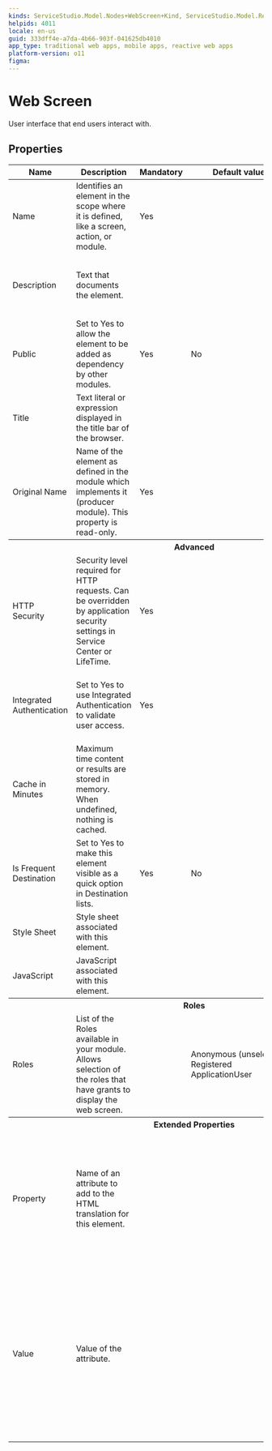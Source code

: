 ```yaml
---
kinds: ServiceStudio.Model.Nodes+WebScreen+Kind, ServiceStudio.Model.ReferenceWebScreen+Kind
helpids: 4011
locale: en-us
guid: 333dff4e-a7da-4b66-903f-041625db4010
app_type: traditional web apps, mobile apps, reactive web apps
platform-version: o11
figma:
---
```


# Web Screen

User interface that end users interact with.  

## Properties

<table markdown="1">
<thead>
<tr>
<th>Name</th>
<th>Description</th>
<th>Mandatory</th>
<th>Default value</th>
<th>Observations</th>
</tr>
</thead>
<tbody>
<tr>
<td title="Name">Name</td>
<td>Identifies an element in the scope where it is defined, like a screen, action, or module.</td>
<td>Yes</td>
<td></td>
<td></td>
</tr>
<tr>
<td title="Description">Description</td>
<td>Text that documents the element.</td>
<td></td>
<td></td>
<td>Useful for documentation purpose.<br/>The maximum size of this property is 2000 characters.</td>
</tr>
<tr>
<td title="Public">Public</td>
<td>Set to Yes to allow the element to be added as dependency by other modules.</td>
<td>Yes</td>
<td>No</td>
<td></td>
</tr>
<tr>
<td title="Title">Title</td>
<td>Text literal or expression displayed in the title bar of the browser.</td>
<td></td>
<td></td>
<td>When this property is empty, the title bar has the name of the element.</td>
</tr>
<tr>
<td title="Original Name">Original Name</td>
<td>Name of the element as defined in the module which implements it (producer module). This property is read-only.</td>
<td>Yes</td>
<td></td>
<td>This property is only visible for referenced elements.</td>
</tr>
<tr >
<th colspan="5">Advanced</th>
</tr>
<tr>
<td title="HTTP Security">HTTP Security</td>
<td>Security level required for HTTP requests. Can be overridden by application security settings in Service Center or LifeTime.</td>
<td>Yes</td>
<td></td>
<td>The possible values are: "" (empty), None, SSL/TLS, SSL/TLS with client certificates.</td>
</tr>
<tr>
<td title="Integrated Authentication">Integrated Authentication</td>
<td>Set to Yes to use Integrated Authentication to validate user access.</td>
<td>Yes</td>
<td></td>
<td>An empty value means that the element inherits the integrated authentication specified at flow level.</td>
</tr>
<tr>
<td title="Cache in Minutes">Cache in Minutes</td>
<td>Maximum time content or results are stored in memory. When undefined, nothing is cached.</td>
<td></td>
<td></td>
<td></td>
</tr>
<tr>
<td title="Is Frequent Destination">Is Frequent Destination</td>
<td>Set to Yes to make this element visible as a quick option in Destination lists.</td>
<td>Yes</td>
<td>No</td>
<td></td>
</tr>
<tr>
<td title="Style Sheet">Style Sheet</td>
<td>Style sheet associated with this element.</td>
<td></td>
<td></td>
<td>Click on "..." to edit the property value.</td>
</tr>
<tr>
<td title="JavaScript">JavaScript</td>
<td>JavaScript associated with this element.</td>
<td></td>
<td></td>
<td>Click on "..." to edit the property value.</td>
</tr>
<tr >
<th colspan="5">Roles</th>
</tr>
<tr>
<td title="Roles">Roles</td>
<td>List of the Roles available in your module. Allows selection of the roles that have grants to display the web screen.</td>
<td></td>
<td>Anonymous (unselected)<br/>Registered<br/>ApplicationUser</td>
<td></td>
</tr>
<tr >
<th colspan="5">Extended Properties</th>
</tr>
<tr>
<td title="Property">Property</td>
<td>Name of an attribute to add to the HTML translation for this element.</td>
<td></td>
<td></td>
<td>You can pick a property from the drop-down list or type a free text. The name of the property will not be validated by the platform.<br/><br/>Duplicated properties are not allowed. Spaces, " or ' are also not allowed.</td>
</tr>
<tr>
<td title="Value">Value</td>
<td>Value of the attribute.</td>
<td></td>
<td></td>
<td>You can type the value directly or write expressions using the Expression Editor.<br/><br/>If the Value is empty, the corresponding HTML tag is created as property="property". For example, the nowrap property does not require a value, therefore nowrap="nowrap" is added.</td>
</tr>
</tbody>
</table>

